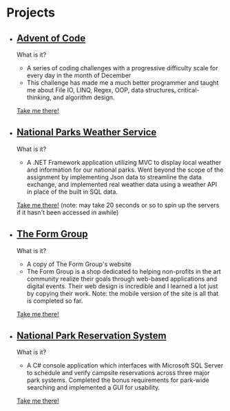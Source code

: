 # Projects

* ## [Advent of Code](https://mweiss9676.github.io/AdventCalendarCSharp/) 
     
     What is it?
     * A series of coding challenges with a progressive difficulty scale for every day in the month of December
     * This challenge has made me a much better programmer and taught me about File IO, LINQ, Regex, OOP, data structures, critical-      thinking, and algorithm design. 
     
     [Take me there!](https://mweiss9676.github.io/AdventCalendarCSharp/)
     
* ## [National Parks Weather Service](http://nationalparkweatherservice.apphb.com/)

     What is it?
     * A .NET Framework application utilizing MVC to display local weather and information for our national parks. Went beyond the scope of the assignment by implementing Json data to streamline the data exchange, and implemented real weather data using a weather API in place of the built in SQL data. 
     
     [Take me there!](http://nationalparkweatherservice.apphb.com/) (note: may take 20 seconds or so to spin up the servers if it hasn't been accessed in awhile)
     
* ## [The Form Group](https://mweiss9676.github.io/Form-Group/)

     What is it?
     * A copy of The Form Group's website
     * The Form Group is a shop dedicated to helping non-profits in the art community realize their goals through web-based applications and digital events. Their web design is incredible and I learned a lot just by copying their work. Note: the mobile version of the site is all that is completed so far. 
     
     [Take me there!](https://mweiss9676.github.io/Form-Group/)

* ## [National Park Reservation System](https://mweiss9676.github.io/Park-Reservation-System/)

     What is it?
     * A C# console application which interfaces with Microsoft SQL Server to schedule and verify campsite reservations across three major park systems. Completed the bonus requirements for park-wide searching and implemented a GUI for usability.
     
     [Take me there!](https://mweiss9676.github.io/Park-Reservation-System/)
